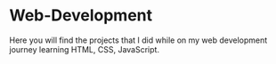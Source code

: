 # Web-Development
Here you will find the projects that I did while on my web development journey learning HTML, CSS, JavaScript.  
